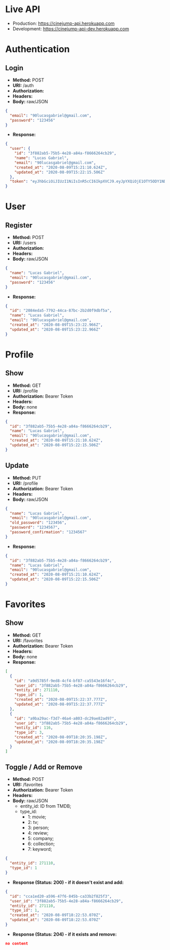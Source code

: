 # Live API
- Production: https://cinejump-api.herokuapp.com
- Development: https://cinejump-api-dev.herokuapp.com

# Authentication
## Login
- **Method:** POST
- **URI:** /auth
- **Authorization:**
- **Headers:**
- **Body:** raw/JSON
```json
{
  "email": "90lucasgabriel@gmail.com",
  "password": "123456"
}
```
- **Response:**
```json
{
  "user": {
    "id": "3f882ab5-75b5-4e28-a84a-f8666264cb29",
    "name": "Lucas Gabriel",
    "email": "90lucasgabriel@gmail.com",
    "created_at": "2020-08-09T15:21:10.624Z",
    "updated_at": "2020-08-09T15:22:15.506Z"
  },
  "token": "eyJhbGciOiJIUzI1NiIsInR5cCI6IkpXVCJ9.eyJpYXQiOjE1OTY5ODY1NDYsImV4cCI6MTU5NzA3Mjk0Niwic3ViIjoiM2Y4ODJhYjUtNzViNS00ZTI4LWE4NGEtZjg2NjYyNjRjYjI5In0.8EjwEEEXY1VeFcbMN-LHAlNIqx5bsk_xddE63lRUNaU"
}
```

# User
## Register
- **Method:** POST
- **URI:** /users
- **Authorization:**
- **Headers:**
- **Body:** raw/JSON
```json
{
  "name": "Lucas Gabriel",
  "email": "90lucasgabriel@gmail.com",
  "password": "123456"
}
```
- **Response:**
```json
{
  "id": "2084eda5-7792-44ca-87bc-2b2d0f9dbf5a",
  "name": "Lucas Gabriel",
  "email": "90lucasgabriel@gmail.com",
  "created_at": "2020-08-09T15:23:22.966Z",
  "updated_at": "2020-08-09T15:23:22.966Z"
}
```

# Profile
## Show
- **Method:** GET
- **URI:** /profile
- **Authorization:** Bearer Token
- **Headers:**
- **Body:** none
- **Response:**
```json
{
  "id": "3f882ab5-75b5-4e28-a84a-f8666264cb29",
  "name": "Lucas Gabriel",
  "email": "90lucasgabriel@gmail.com",
  "created_at": "2020-08-09T15:21:10.624Z",
  "updated_at": "2020-08-09T15:22:15.506Z"
}
```

## Update
- **Method:** PUT
- **URI:** /profile
- **Authorization:** Bearer Token
- **Headers:**
- **Body:** raw/JSON
```json
{
  "name": "Lucas Gabriel",
  "email": "90lucasgabriel@gmail.com",
  "old_password": "123456",
  "password": "1234567",
  "password_confirmation": "1234567"
}
```
- **Response:**
```json
{
  "id": "3f882ab5-75b5-4e28-a84a-f8666264cb29",
  "name": "Lucas Gabriel",
  "email": "90lucasgabriel@gmail.com",
  "created_at": "2020-08-09T15:21:10.624Z",
  "updated_at": "2020-08-09T15:22:15.506Z"
}
```

# Favorites
## Show
- **Method:** GET
- **URI:** /favorites
- **Authorization:** Bearer Token
- **Headers:**
- **Body:** none
- **Response:**
```json
[
  {
    "id": "a9d5785f-9ed8-4cf4-bf87-ca5543e16f4c",
    "user_id": "3f882ab5-75b5-4e28-a84a-f8666264cb29",
    "entity_id": 271110,
    "type_id": 1,
    "created_at": "2020-08-09T15:22:37.777Z",
    "updated_at": "2020-08-09T15:22:37.777Z"
  },
  {
    "id": "a9ba29ac-f3d7-46a4-a803-dc29ae82ad97",
    "user_id": "3f882ab5-75b5-4e28-a84a-f8666264cb29",
    "entity_id": 116,
    "type_id": 3,
    "created_at": "2020-08-09T18:20:35.198Z",
    "updated_at": "2020-08-09T18:20:35.198Z"
  }
]
```

## Toggle / Add or Remove
- **Method:** POST
- **URI:** /favorites
- **Authorization:** Bearer Token
- **Headers:**
- **Body:** raw/JSON
  - entity_id: ID from TMDB;
  - type_id:
    - 1: movie;
    - 2: tv;
    - 3: person;
    - 4: review;
    - 5: company;
    - 6: collection;
    - 7: keyword;
```json
{
  "entity_id": 271110,
  "type_id": 1
}
```
- **Response (Status: 200) - if it doesn't exist and add:**
```json
{
  "id": "cca1ed20-a596-47f6-845b-ca33b2f825f3",
  "user_id": "3f882ab5-75b5-4e28-a84a-f8666264cb29",
  "entity_id": 271110,
  "type_id": 1,
  "created_at": "2020-08-09T18:22:53.070Z",
  "updated_at": "2020-08-09T18:22:53.070Z"
}
```

- **Response (Status: 204) - if it exists and remove:**
```json
no content
```
